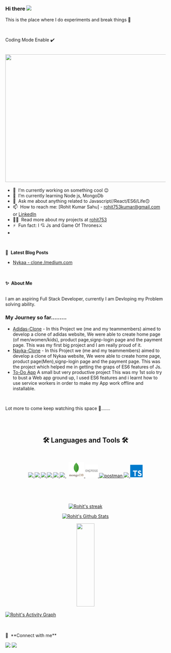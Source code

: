 ### Hi there <a href="#"><img src="https://media.giphy.com/media/hvRJCLFzcasrR4ia7z/giphy.gif" width="25px"></a>
This is the place where I do experiments and break things :rofl: 

   <br/>
   <p> Coding Mode Enable  ✔️<p/>
      <br/>


<img src="https://c.tenor.com/f-nICqWLnrQAAAAC/programmer-cycle.gif" height="400px" width="780px">



- 🔭 &nbsp;I’m currently working on something cool :wink:
- 🌱 &nbsp;I’m currently learning Node js, MongoDb
- 💬 &nbsp;Ask me about anything related to Javascript//React/ES6/Life🙃
- 📫 &nbsp;How to reach me: [Rohit Kumar Sahu] - rohit753kumar@gmail.com or <a rel="me" target="blank" href="https://www.linkedin.com/in/rohit-kumar-sahu-/">LinkedIn</a>
- 👨‍💻 &nbsp;Read more about my projects at [rohit753](https://github.com/rohit753?tab=repositories)
- ⚡ &nbsp;Fun fact: I 💘 Js and Game Of Thrones⚔️
-  <br/>
<!--   <br/> -->
   <br/>

📕 &nbsp;**Latest Blog Posts**
<!-- BLOG-POST-LIST:START -->
- <a rel="me" target="_blank" href="https://medium.com/@rohit753/nykaa-website-clone-construct-week-experience-masai-school-bb6fb80529ef">Nykaa - clone /medium.com</a>

<!-- BLOG-POST-LIST:END -->


<!-- <p align="left">
<a href="https://www.linkedin.com/in/rohit-kumar-sahu-/" target="_blank"><img align="center" src="https://raw.githubusercontent.com/rahuldkjain/github-profile-readme-generator/master/src/images/icons/Social/linked-in-alt.svg" alt="Rohit Kumar Sahu" height="30" width="40" /></a>

<a href="https://www.instagram.com/rohitkumarsahu_/" target="_blank"><img align="center" src="https://raw.githubusercontent.com/rahuldkjain/github-profile-readme-generator/master/src/images/icons/Social/instagram.svg" alt="Rohit Kumar Sahu" height="30" width="40" /></a>
<p/> -->

<!--  <br/> -->
  <br/>
   <br/>
  <summary><b>✨&nbsp;&nbsp;About&nbsp;Me</b></summary>
  <br/>

I am an aspiring Full Stack Developer, currently I am Devloping my Problem solving ability.

### My Journey so far.........

- [Adidas-Clone](https://rohit753.github.io/Adidas-Clone/) - In this Project we (me and my teammembers) aimed to develop a clone of adidas website, We were able to create home page (of men/women/kids), product page,signp-login page and the payment page. This was my first big project and I am really proud of it.
- [Nayka-Clone](https://rohit753.github.io/Naykaa-Clone/) - In this Project we (me and my teammembers) aimed to develop a clone of Nykaa website, We were able to create home page, product page(Men),signp-login page and the payment page. This was the project which helped me in getting the graps of ES6 features of Js.
-  [To-Do App](https://2d0app.netlify.app/) A small but very productive project This was my 1st solo try to bust a Web app ground up, I used ES6 features and i learnt how to use service workers in order to make my App work offline and installable.
<br/>
  
  Lot more to come keep watching this space 🚀.......


 <br/>
  <br/>
<!--    <br/> -->

  <h2 align="center">🛠  Languages and Tools 🛠 
</h2>
<br>


<p align="center">
    <a href="https://www.w3.org/html/" target="_blank"> <img src="https://img.icons8.com/color/48/000000/html-5.png"/> </a>
    <a href="https://www.w3schools.com/css/" target="_blank"> <img src="https://img.icons8.com/color/48/000000/css3.png"/> </a>
    <a href="https://developer.mozilla.org/en-US/docs/Web/JavaScript" target="_blank"> <img src="https://img.icons8.com/color/48/000000/javascript.png"/> </a>
    <a href="https://reactjs.org/" target="_blank"> <img src="https://img.icons8.com/color/48/000000/react-native.png"/> </a>
    <a href="https://redux.js.org" target="_blank"> <img src="https://img.icons8.com/color/48/000000/redux.png"/> </a>    
    <!-- <a href="https://getbootstrap.com" target="_blank"> <img src="https://img.icons8.com/color/48/000000/bootstrap.png"/> </a>  -->
    <a style="padding-right:8px;" href="https://nodejs.org" target="_blank"> <img src="https://img.icons8.com/color/48/000000/nodejs.png"/> </a>
     <a href="https://www.mongodb.com/" target="_blank"> <img src="https://raw.githubusercontent.com/devicons/devicon/master/icons/mongodb/mongodb-original-wordmark.svg" alt="mongodb" width="48" height="48"/> </a>
     <a href="https://expressjs.com" target="_blank"> <img src="https://raw.githubusercontent.com/devicons/devicon/master/icons/express/express-original-wordmark.svg" alt="express" width="40" height="40"/> </a>
     <a href="https://postman.com" target="_blank"> <img src="https://www.vectorlogo.zone/logos/getpostman/getpostman-icon.svg" alt="postman" width="45" height="45"/> </a>
    <!-- <a style="padding-right:8px;" href="https://www.mysql.com/" target="_blank"> <img src="https://img.icons8.com/fluent/50/000000/mysql-logo.png"/> </a> --> 
    <!-- <a href="https://firebase.google.com/" target="_blank"> <img src="https://img.icons8.com/color/48/000000/firebase.png"/> </a>  -->   
    <a href="https://git-scm.com/" target="_blank"> <img src="https://img.icons8.com/color/48/000000/git.png"/> </a>
      <a href="https://www.typescriptlang.org/" target="_blank"> <img src="https://raw.githubusercontent.com/devicons/devicon/master/icons/typescript/typescript-original.svg" alt="typescript" width="40" height="40"/> </a>  
</p>
<br/>


<!-- <p align="center"> -->
<!-- ![JavaScript](https://img.shields.io/badge/-JavaScript-%23F7DF1C?style=for-the-badge&logo=javascript&logoColor=000000&labelColor=%23F7DF1C&color=%23FFCE5A)&nbsp -->
<!-- ![HTML5](https://img.shields.io/badge/-HTML5-%23E44D27?style=for-the-badge&logo=html5&logoColor=ffffff)&nbsp
![CSS3](https://img.shields.io/badge/css3-%231572B6.svg?style=for-the-badge&logo=css3&logoColor=white)&nbsp
![Bootstrap](https://img.shields.io/badge/bootstrap-%23563D7C.svg?style=for-the-badge&logo=bootstrap&logoColor=white)&nbsp
![React](https://img.shields.io/badge/-React-61DAFB?style=for-the-badge&logo=react&logoColor=ffffff)&nbsp -->
<!-- <br>
![Git](https://img.shields.io/badge/-Git-%23F05032?style=for-the-badge&logo=git&logoColor=%23ffffff)&nbsp
![GitHub](https://img.shields.io/badge/-GitHub-181717?style=for-the-badge&logo=github)&nbsp
![Nodejs](https://img.shields.io/badge/-Nodejs-339933?style=for-the-badge&logo=Node.js&logoColor=ffffff)&nbsp
![Express.js](https://img.shields.io/badge/express.js-%23404d59.svg?style=for-the-badge&logo=express&logoColor=%2361DAFB)&nbsp
![Npm](https://img.shields.io/badge/-npm-CB3837?style=for-the-badge&logo=npm)&nbsp
![MongoDB](https://img.shields.io/badge/MongoDB-4EA94B?style=for-the-badge&logo=mongodb&logoColor=white)&nbsp -->
<!-- <br> -->
<!-- ![cypress](https://img.shields.io/badge/-cypress-%23E5E5E5?style=for-the-badge&logo=cypress&logoColor=058a5e)&nbsp
![Postman](https://img.shields.io/badge/Postman-FF6C37?style=for-the-badge&logo=postman&logoColor=white)&nbsp
![CodeSandbox](https://img.shields.io/badge/Codesandbox-040404?style=for-the-badge&logo=codesandbox&logoColor=DBDBDB)&nbsp
![Visual Studio Code](https://img.shields.io/badge/Visual%20Studio%20Code-0078d7.svg?style=for-the-badge&logo=visual-studio-code&logoColor=white)&nbsp -->
<!--     </p> -->

<!--  <br/> -->
  <br/>
   <br/>

<p align="center">
    <a href="https://github.com/rohit753/github-readme-streak-stats">
        <img title="🔥 Get streak stats for your profile at git.io/streak-stats" alt="Rohit's streak" src="https://github-readme-streak-stats.herokuapp.com/?user=rohit753&theme=black-ice&hide_border=true&stroke=0000&background=060A0CD0"/>
    </a>
</p>

<p align="center">
    <a href="https://github.com/rohit753/github-readme-stats"><img alt="Rohit's Github Stats" src="https://github-readme-stats.vercel.app/api?username=rohit753&show_icons=true&count_private=true&theme=react&hide_border=true&bg_color=0D1117" /></a>
    </p>
    
 <p align="center">
  <img src="https://github-readme-stats.vercel.app/api/top-langs/?username=rohit753&theme=react&hide_border=true&bg_color=0D1117" height="260px" width="33.25%"/>
  </p>
 

<a href="https://github.com/rohit753/github-readme-activity-graph"><img alt="Rohit's Activity Graph" src="https://activity-graph.herokuapp.com/graph?username=rohit753&bg_color=0D1117&color=5BCDEC&line=5BCDEC&point=FFFFFF&hide_border=true" /></a>

 <br/>
  <br/>
<!--    <br/> -->
🔗 &nbsp;**Connect with me**
<p align="left">

<a href = "https://www.linkedin.com/in/rohit-kumar-sahu-/"><img src="https://img.icons8.com/fluent/48/000000/linkedin.png"/></a>
<a href = "https://www.instagram.com/rohitkumarsahu_/"><img src="https://img.icons8.com/fluent/48/000000/instagram-new.png"/></a>

<!-- <a href = ""><img src="https://img.icons8.com/color/48/000000/youtube-play.png"/></a> -->

</p>
